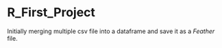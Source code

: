 # R_First_Project
Initially merging multiple csv file into a dataframe and save it as a *Feather* file.
